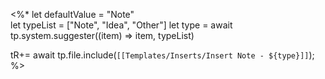  <%*
let defaultValue = "Note"  
let typeList = ["Note", "Idea", "Other"]
let type = await tp.system.suggester((item) => item, typeList)

tR+= await tp.file.include(`[[Templates/Inserts/Insert Note - ${type}]]`);
%>
